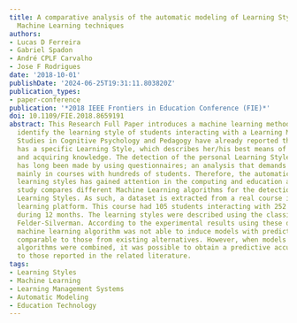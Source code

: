 ```yaml
---
title: A comparative analysis of the automatic modeling of Learning Styles through
  Machine Learning techniques
authors:
- Lucas D Ferreira
- Gabriel Spadon
- André CPLF Carvalho
- Jose F Rodrigues
date: '2018-10-01'
publishDate: '2024-06-25T19:31:11.803820Z'
publication_types:
- paper-conference
publication: '*2018 IEEE Frontiers in Education Conference (FIE)*'
doi: 10.1109/FIE.2018.8659191
abstract: This Research Full Paper introduces a machine learning methodology to automatically
  identify the learning style of students interacting with a Learning Management System.
  Studies in Cognitive Psychology and Pedagogy have already reported that each individual
  has a specific Learning Style, which describes her/his best means of perceiving
  and acquiring knowledge. The detection of the personal Learning Style of each student
  has long been made by using questionnaires; an analysis that demands too much effort,
  mainly in courses with hundreds of students. Therefore, the automatic modeling of
  learning styles has gained attention in the computing and education areas. This
  study compares different Machine Learning algorithms for the detection of students'
  Learning Styles. As such, a dataset is extracted from a real course in the Moodle
  learning platform. This course had 105 students interacting with 252 learning objects
  during 12 months. The learning styles were described using the classic model of
  Felder-Silverman. According to the experimental results using these data, a single
  machine learning algorithm was not able to induce models with predictive accuracy
  comparable to those from existing alternatives. However, when models from different
  algorithms were combined, it was possible to obtain a predictive accuracy superior
  to those reported in the related literature.
tags:
- Learning Styles
- Machine Learning
- Learning Management Systems
- Automatic Modeling
- Education Technology
---
```

